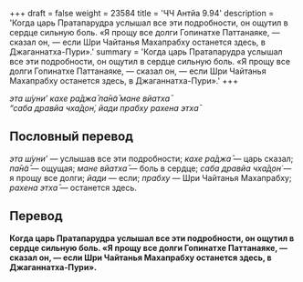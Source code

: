 +++
draft = false
weight = 23584
title = 'ЧЧ Антйа 9.94'
description = 'Когда царь Пратапарудра услышал все эти подробности, он ощутил в сердце сильную боль. «Я прощу все долги Гопинатхе Паттанаяке, — сказал он, — если Шри Чайтанья Махапрабху останется здесь, в Джаганнатха-Пури».'
summary = 'Когда царь Пратапарудра услышал все эти подробности, он ощутил в сердце сильную боль. «Я прощу все долги Гопинатхе Паттанаяке, — сказал он, — если Шри Чайтанья Махапрабху останется здесь, в Джаганнатха-Пури».'
+++

_эта ш́уни’ кахе ра̄джа̄ па̄н̃а̄ мане вйатха̄  
“саба дравйа чха̄д̣он̇, йади прабху рахена этха̄_

## Пословный перевод

_эта_ _ш́уни’_ — услышав все эти подробности; _кахе_ _ра̄джа̄_ — царь сказал; _па̄н̃а̄_ — ощущая; _мане_ _вйатха̄_ — боль в сердце; _саба_ _дравйа_ _чха̄д̣он̇_ — я прощу все долги; _йади_ — если; _прабху_ — Шри Чайтанья Махапрабху; _рахена_ _этха̄_ — останется здесь.

## Перевод

**Когда царь Пратапарудра услышал все эти подробности, он ощутил в сердце сильную боль. «Я прощу все долги Гопинатхе Паттанаяке, — сказал он, — если Шри Чайтанья Махапрабху останется здесь, в Джаганнатха-Пури».**
